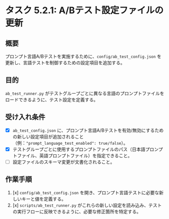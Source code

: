 # タスク 5.2.1: A/Bテスト設定ファイルの更新

## 概要

プロンプト言語A/Bテストを実施するために、`config/ab_test_config.json` を更新し、言語テストを制御するための設定項目を追加する。

## 目的

`ab_test_runner.py` がテストグループごとに異なる言語のプロンプトファイルをロードできるように、テスト設定を定義する。

## 受け入れ条件

*   [x] `ab_test_config.json` に、プロンプト言語A/Bテストを有効/無効にするための新しい設定項目が追加されること（例：`"prompt_language_test_enabled": true/false`）。
*   [x] テストグループごとに使用するプロンプトファイルのパス（日本語プロンプトファイル、英語プロンプトファイル）を指定できること。
*   [ ] 設定ファイルのスキーマ変更が文書化されること。

## 作業手順

1.  [x] `config/ab_test_config.json` を開き、プロンプト言語テストに必要な新しいキーと値を定義する。
2.  [x] `scripts/ab_test_runner.py` がこれらの新しい設定を読み込み、テストの実行フローに反映できるように、必要な修正箇所を特定する。
